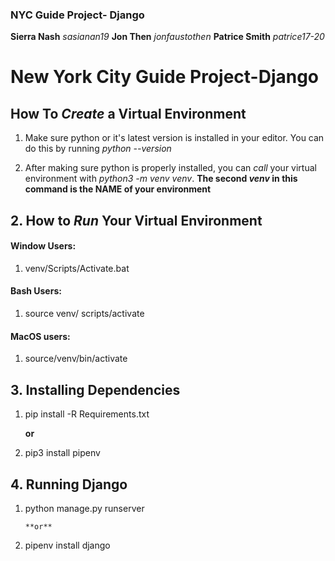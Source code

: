 ### NYC Guide Project- Django
**Sierra Nash** *sasianan19*
**Jon Then** *jonfaustothen*
**Patrice Smith** *patrice17-20*

# New York City Guide Project-Django #

## **How To *Create* a Virtual Environment** ##

1. Make sure python or it's latest version is installed in your editor. You can do this by running 
*python --version*

2. After making sure python is properly installed, you can *call* your virtual environment with
 *python3 -m venv venv*. 
 **The second *venv* in this command is the NAME of your environment**

## 2. How to *Run* Your Virtual Environment
#### Window Users:
1. venv/Scripts/Activate.bat

#### Bash Users:
1. source venv/ scripts/activate

#### MacOS users:
1. source/venv/bin/activate

## 3. Installing Dependencies

1. pip install -R Requirements.txt

      **or**

2. pip3 install pipenv

## 4. Running Django
1. python manage.py runserver

       **or**

 2. pipenv install django




